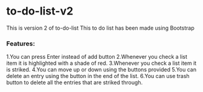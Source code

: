# to-do-list-v2
This is version 2 of to-do-list
This to do list has been made using Bootstrap
### Features:
1.You can press Enter instead of add button
2.Whenever you check a list item it is highlighted with a shade of red.
3.Whenever you check a list item it is striked.
4.You can move up or down using the buttons provided
5.You can delete an entry using the button in the end of the list.
6.You can use trash button to delete all the entries that are striked through.

